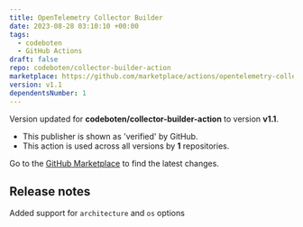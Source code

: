 ```yaml
---
title: OpenTelemetry Collector Builder
date: 2023-08-28 03:10:10 +00:00
tags:
  - codeboten
  - GitHub Actions
draft: false
repo: codeboten/collector-builder-action
marketplace: https://github.com/marketplace/actions/opentelemetry-collector-builder
version: v1.1
dependentsNumber: 1
---
```



Version updated for **codeboten/collector-builder-action** to version **v1.1**.
- This publisher is shown as 'verified' by GitHub.
- This action is used across all versions by **1** repositories.

Go to the [GitHub Marketplace](https://github.com/marketplace/actions/opentelemetry-collector-builder) to find the latest changes.

## Release notes

Added support for `architecture` and `os` options
